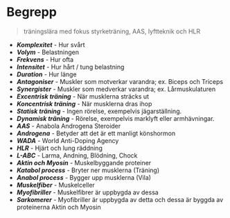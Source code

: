 # Begrepp
> träningslära med fokus styrketräning, AAS, lyftteknik och HLR

- ***Komplexitet*** - Hur svårt
- ***Volym*** - Belastningen
- ***Frekvens*** - Hur ofta
- ***Intensitet*** - Hur hårt / tung belastning
- ***Duration*** - Hur länge
- ***Antagoniser*** - Muskler som motverkar varandra; ex. Biceps och Triceps
- ***Synergister*** - Muskler som medverkar varandra; ex. Lårmuskulaturen
- ***Excentrisk träning*** - När musklerna sträcks ut
- ***Koncentrisk träning*** - När musklerna dras ihop
- ***Statisk träning*** - Ingen rörelse, exempelvis jägarställning.
- ***Dynamisk träning*** - Rörelse, exempelvis marklyft eller armhävningar.
- ***AAS*** - Anabola Androgena Steroider
- ***Androgena*** - Betyder att det är ett manligt könshormon
- ***WADA*** - World Anti-Doping Agency
- ***HLR*** - Hjärt och lung räddning
- ***L-ABC*** - Larma, Andning, Blödning, Chock
- ***Aktin och Myosin*** - Muskelbyggande proteiner
- ***Katabol process*** - Bryter ner musklerna (Träning)
- ***Anabol process*** - Bygger upp musklerna (Vila)
- ***Muskelfiber*** - Muskelceller
- ***Myofibriller*** - Muskelfibrer är uppbygda av dessa
- ***Sarkomerer*** - Myofibriller är uppbygda av detta och dessa är byggda av proteinerna Aktin och Myosin
